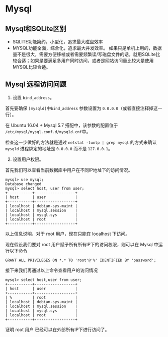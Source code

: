 # Mysql

## Mysql和SQLite区别
* SQLITE功能简约，小型化，追求最大磁盘效率
* MYSQL功能全面，综合化，追求最大并发效率。
如果只是单机上用的，数据量不是很大，需要方便移植或者需要频繁读/写磁盘文件的话，就用SQLite比较合适；如果是要满足多用户同时访问，或者是网站访问量比较大是使用MYSQL比较合适。

## Mysql 远程访问问题
1. 设置 `bind_address`。

首先要确保 `[mysqld]`中`bind_address` 参数设置为 `0.0.0.0`（或者直接注释掉这一行）。

在 Ubuntu 16.04 + Mysql 5.7 搭配中，该参数的配置位于 `/etc/mysql/mysql.conf.d/mysqld.cnf`中。

检查这一步做好的方法就是通过 `netstat -tunlp | grep mysql` 的方式来确认 `mysqld` 进程绑定的地址是 `0.0.0.0` 而不是 `127.0.0.1`。
 
2. 设置用户权限。

首先我们可以查看当前数据库中用户在不同IP地址下的访问情况。
```
mysql> use mysql;
Database changed
mysql> select host, user from user;
+-----------+------------------+
| host      | user             |
+-----------+------------------+
| localhost | debian-sys-maint |
| localhost | mysql.session    |
| localhost | mysql.sys        |
| localhost | root             |
+-----------+------------------+
```
以上信息说明，对于 root 用户，现在只能在 localhost 下访问。

现在假设我们要对 root 用户赋予所有所有IP下的访问权限，则可以在 Mysql 中运行以下命令
```
GRANT ALL PRIVILEGES ON *.* TO 'root'@'%' IDENTIFIED BY 'password';
```

接下来我们再通过以上命令查看用户的访问情况
```
mysql> select host,user from user;
+-----------+------------------+
| host      | user             |
+-----------+------------------+
| %         | root             |
| localhost | debian-sys-maint |
| localhost | mysql.session    |
| localhost | mysql.sys        |
| localhost | root             |
+-----------+------------------+
```
证明 root 用户 已经可以在外部所有IP下进行访问了。